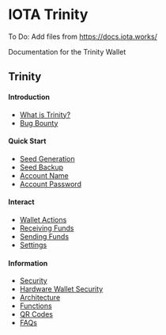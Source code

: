 # IOTA Trinity

To Do:  Add files from https://docs.iota.works/

Documentation for the Trinity Wallet

## Trinity
#### Introduction
- [What is Trinity?](Introduction/WhatisTrinity.md)
- [Bug Bounty](Introduction/bugBounty.md)

#### Quick Start
- [Seed Generation](QuickStart/SeedGeneration.md)
- [Seed Backup](QuickStart/SeedBackup.md)
- [Account Name](QuickStart/MobileAccountName.md)
- [Account Password](QuickStart/MobileAccountPassword.md)

#### Interact
- [Wallet Actions](Interact/WalletActions.md)
- [Receiving Funds](Interact/ReceivingFunds.md)
- [Sending Funds](Interact/SendingFunds.md)
- [Settings](Interact/Settings.md)

#### Information
- [Security](Info/Security.md)
- [Hardware Wallet Security](Info/hardware-wallet.md)
- [Architecture](Info/components.md)
- [Functions](Info/functions.md)
- [QR Codes](Info/QRCodes.md)
- [FAQs](Info/FAQs.md)
